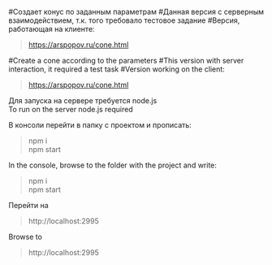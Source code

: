 #Создает конус по заданным параметрам
#Данная версия с серверным взаимодействием, т.к. того требовало тестовое задание
#Версия, работающая на клиенте: 

>https://arspopov.ru/cone.html

#Create a cone according to the parameters
#This version with server interaction, it required a test task
#Version working on the client: 

>https://arspopov.ru/cone.html

Для запуска на сервере требуется node.js  
To run on the server node.js required

В консоли перейти в папку с проектом и прописать: 
>npm i  
>npm start

In the console, browse to the folder with the project and write:  
>npm i  
>npm start

Перейти на  
>http://localhost:2995

Browse to  
>http://localhost:2995
